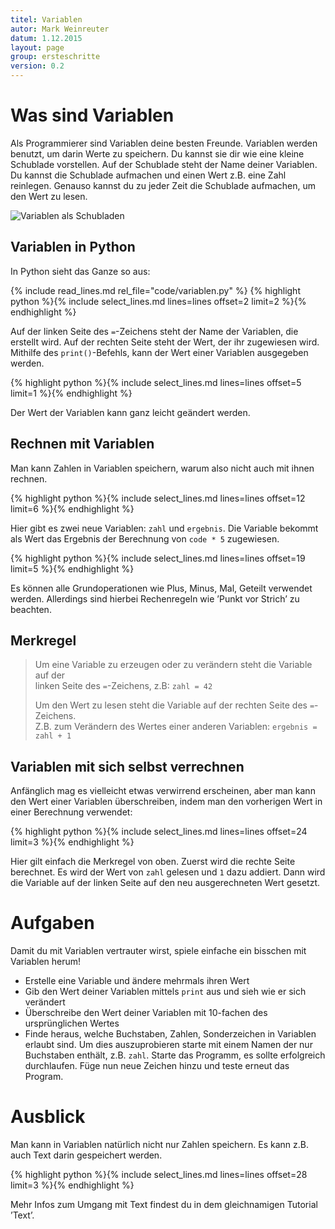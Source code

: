 ```yaml
---
titel: Variablen
autor: Mark Weinreuter
datum: 1.12.2015
layout: page
group: ersteschritte
version: 0.2
---
```


Was sind Variablen
==================

Als Programmierer sind Variablen deine besten Freunde. Variablen werden
benutzt, um darin Werte zu speichern. Du kannst sie dir wie eine kleine
Schublade vorstellen. Auf der Schublade steht der Name deiner Variablen.
Du kannst die Schublade aufmachen und einen Wert z.B. eine Zahl
reinlegen. Genauso kannst du zu jeder Zeit die Schublade aufmachen, um
den Wert zu lesen.

![Variablen als Schubladen](schublade.png)

Variablen in Python
-------------------

In Python sieht das Ganze so aus:


{% include read_lines.md rel_file="code/variablen.py" %}
{% highlight python %}{% include select_lines.md lines=lines offset=2 limit=2 %}{% endhighlight %}

Auf der linken Seite des `=`-Zeichens steht der Name der Variablen, die erstellt wird.
Auf der rechten Seite steht der Wert, der ihr zugewiesen wird. Mithilfe
des `print()`-Befehls, kann der Wert einer Variablen ausgegeben werden.

{% highlight python %}{% include select_lines.md lines=lines offset=5 limit=1 %}{% endhighlight %}

Der Wert der Variablen kann ganz leicht geändert werden.


Rechnen mit Variablen
---------------------

Man kann Zahlen in Variablen speichern, warum also nicht auch mit ihnen
rechnen.

{% highlight python %}{% include select_lines.md lines=lines offset=12 limit=6 %}{% endhighlight %}


Hier gibt es zwei neue Variablen: `zahl` und `ergebnis`. Die Variable bekommt als Wert
das Ergebnis der Berechnung von `code * 5` zugewiesen.

{% highlight python %}{% include select_lines.md lines=lines offset=19 limit=5 %}{% endhighlight %}


Es können alle Grundoperationen wie Plus, Minus, Mal, Geteilt verwendet
werden. Allerdings sind hierbei Rechenregeln wie ’Punkt vor Strich’ zu
beachten.


Merkregel
---------

> Um eine Variable zu erzeugen oder zu verändern steht die Variable auf der  
> linken Seite des `=`-Zeichens, z.B: `zahl = 42`
>
> Um den Wert zu lesen steht die Variable auf der rechten Seite des `=`-Zeichens.  
> Z.B. zum Verändern des Wertes einer anderen Variablen: `ergebnis = zahl + 1`
>


Variablen mit sich selbst verrechnen
------------------------------------

Anfänglich mag es vielleicht etwas verwirrend erscheinen, aber man kann
den Wert einer Variablen überschreiben, indem man den vorherigen Wert in
einer Berechnung verwendet:

{% highlight python %}{% include select_lines.md lines=lines offset=24 limit=3 %}{% endhighlight %}

Hier gilt einfach die Merkregel von oben. Zuerst wird die rechte Seite berechnet. Es wird der Wert von `zahl` gelesen und `1` dazu addiert. Dann wird die Variable auf der linken Seite auf den neu ausgerechneten Wert gesetzt.

Aufgaben
========

Damit du mit Variablen vertrauter wirst, spiele einfache ein bisschen mit Variablen herum!

-   Erstelle eine Variable und ändere mehrmals ihren Wert
-   Gib den Wert deiner Variablen mittels `print` aus und sieh wie er sich verändert
-   Überschreibe den Wert deiner Variablen mit 10-fachen des    ursprünglichen Wertes
-   Finde heraus, welche Buchstaben, Zahlen, Sonderzeichen in Variablen    erlaubt sind. Um dies auszuprobieren starte mit einem Namen der nur Buchstaben enthält, z.B. `zahl`. Starte das Programm, es sollte erfolgreich durchlaufen. Füge nun neue Zeichen hinzu und teste erneut das Program.


Ausblick
========

Man kann in Variablen natürlich nicht nur Zahlen speichern. Es kann z.B.
auch Text darin gespeichert werden.

{% highlight python %}{% include select_lines.md lines=lines offset=28 limit=3 %}{% endhighlight %}

Mehr Infos zum Umgang mit Text findest du in dem gleichnamigen Tutorial ’Text’.
